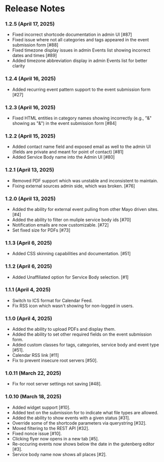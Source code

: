 # Release Notes

### 1.2.5 (April 17, 2025)
* Fixed incorrect shortcode documentation in admin UI [#87]
* Fixed issue where not all categories and tags appeared in the event submission form [#88]
* Fixed timezone display issues in admin Events list showing incorrect dates and times [#89]
* Added timezone abbreviation display in admin Events list for better clarity

### 1.2.4 (April 16, 2025)
* Added recurring event pattern support to the event submission form [#27]

### 1.2.3 (April 16, 2025)
* Fixed HTML entities in category names showing incorrectly (e.g., "&" showing as "&amp;") in the event submission form [#84]

### 1.2.2 (April 15, 2025)
* Added contact name field and exposed email as well to the admin UI (fields are private and meant for point of contact) [#81]
* Added Service Body name into the Admin UI [#80]

### 1.2.1 (April 13, 2025)
* Removed PDF support which was unstable and inconsistent to maintain.
* Fixing external sources admin side, which was broken. [#76]

### 1.2.0 (April 13, 2025)
* Added the ability for external event pulling from other Mayo driven sites. [#4]
* Added the ability to filter on muliple service body ids [#70]
* Notification emails are now customizable. [#72]
* Set fixed size for PDFs [#73]

### 1.1.3 (April 6, 2025)
* Added CSS skinning capabilities and documentation. [#51]

### 1.1.2 (April 6, 2025)
* Added Unaffiliated option for Service Body selection. [#1]

### 1.1.1 (April 4, 2025)
* Switch to ICS format for Calendar Feed.
* Fix RSS icon which wasn't showing for non-logged in users.

### 1.1.0 (April 4, 2025)
* Added the ability to upload PDFs and display them.
* Added the ability to set other required fields on the event submission form.
* Added custom classes for tags, categories, service body and event type [#51].
* Calendar RSS link [#11]
* Fix to prevent insecure root servers [#50].

### 1.0.11 (March 22, 2025)
* Fix for root server settings not saving [#48].

### 1.0.10 (March 18, 2025)
* Added widget support [#10].
* Added text on the submission for to indicate what file types are allowed.
* Added the ability to show events with a given status [#31].
* Override some of the shortcode parameters via querystring [#32].
* Moved filtering to the REST API [#32].
* Fixed nonce issue [#10].
* Clicking flyer now opens in a new tab [#5].
* Re-occuring events now shows below the date in the gutenberg editor [#3].
* Service body name now shows all places [#2].
